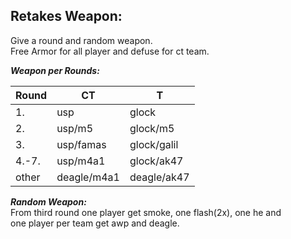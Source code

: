 ## Retakes Weapon:
Give a round and random weapon. \
Free Armor for all player and defuse for ct team. 
	
***Weapon per Rounds:***  
	
|Round	| CT		| T		
| --- | --- | --- |
|1.   |   usp	|	glock |
|2.| usp/m5	|	glock/m5 |	
|3.	|usp/famas |	glock/galil |
|4.-7.	| usp/m4a1 |	glock/ak47 |
|other	| deagle/m4a1	| deagle/ak47 |

***Random Weapon:*** \
From third round one player get smoke, one flash(2x), one he and \
one player per team get awp and deagle.
